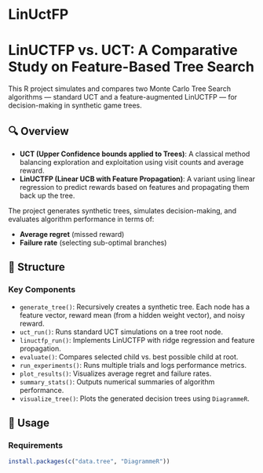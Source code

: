 # LinUctFP

# LinUCTFP vs. UCT: A Comparative Study on Feature-Based Tree Search

This R project simulates and compares two Monte Carlo Tree Search algorithms — standard UCT and a feature-augmented LinUCTFP — for decision-making in synthetic game trees.

## 🔍 Overview

- **UCT (Upper Confidence bounds applied to Trees)**: A classical method balancing exploration and exploitation using visit counts and average reward.
- **LinUCTFP (Linear UCB with Feature Propagation)**: A variant using linear regression to predict rewards based on features and propagating them back up the tree.

The project generates synthetic trees, simulates decision-making, and evaluates algorithm performance in terms of:
- **Average regret** (missed reward)
- **Failure rate** (selecting sub-optimal branches)

## 📁 Structure

### Key Components

- `generate_tree()`: Recursively creates a synthetic tree. Each node has a feature vector, reward mean (from a hidden weight vector), and noisy reward.
- `uct_run()`: Runs standard UCT simulations on a tree root node.
- `linuctfp_run()`: Implements LinUCTFP with ridge regression and feature propagation.
- `evaluate()`: Compares selected child vs. best possible child at root.
- `run_experiments()`: Runs multiple trials and logs performance metrics.
- `plot_results()`: Visualizes average regret and failure rates.
- `summary_stats()`: Outputs numerical summaries of algorithm performance.
- `visualize_tree()`: Plots the generated decision trees using `DiagrammeR`.

## 🧪 Usage

### Requirements
```R
install.packages(c("data.tree", "DiagrammeR"))
